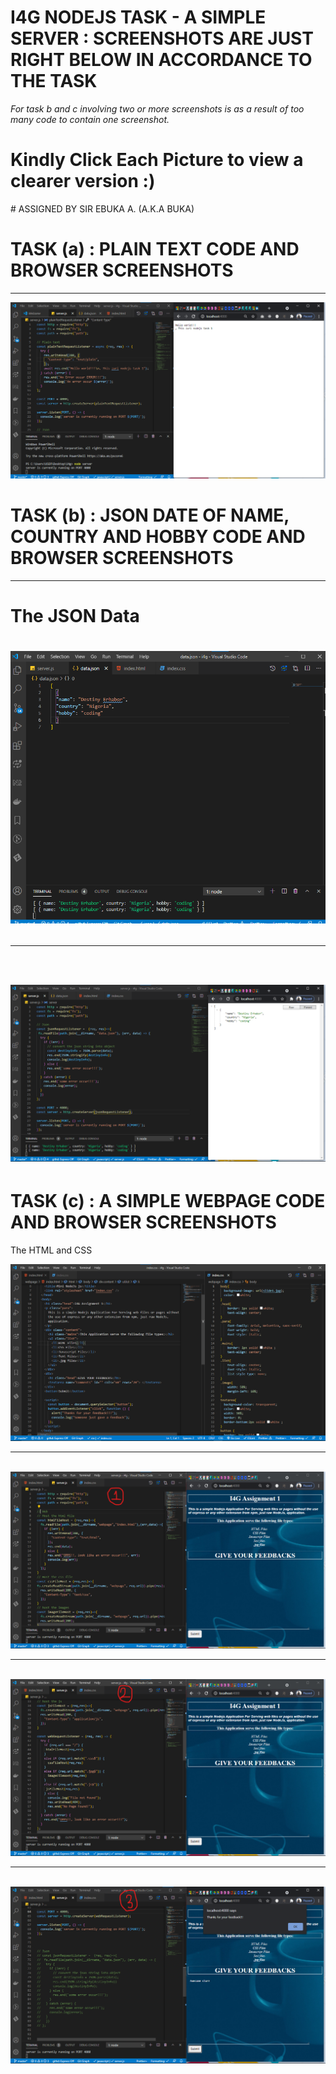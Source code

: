 # I4G NODEJS TASK - A SIMPLE SERVER : SCREENSHOTS ARE JUST RIGHT BELOW IN ACCORDANCE TO THE TASK
<em>For task b and c involving two or more screenshots is as a result of too many code to contain one screenshot.</em>
<h1>Kindly Click Each Picture to view a clearer version :) </h1>
# ASSIGNED BY SIR EBUKA A. (A.K.A BUKA)

# TASK (a) : PLAIN TEXT CODE AND BROWSER SCREENSHOTS
<hr>
<img src='screenshots\task1.png' />

# TASK (b) : JSON DATE OF NAME, COUNTRY AND HOBBY CODE AND BROWSER SCREENSHOTS
<hr>
<h1>The JSON Data<h1>
<img src='screenshots\zuri1bii.png' />
<hr><br>
<img src='screenshots\zuri1bi.png' />

# TASK (c) : A SIMPLE WEBPAGE CODE AND BROWSER SCREENSHOTS
<p>The HTML and CSS</p>

<img src='screenshots\zuri3i.png' />
<hr><br>
<img src='screenshots\zuri3(i).png' />
<hr><br>
<img src='screenshots\zuri3(ii).png' />
<hr><br>
<img src='screenshots\zuri3(iii).png' />
